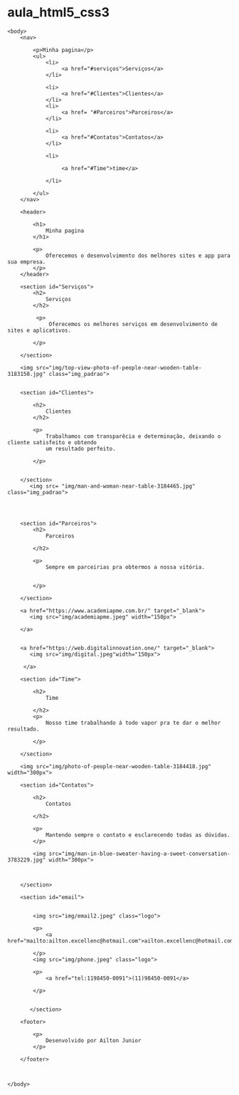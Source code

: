 # aula_html5_css3
<!DOCTYPE html>
<html lang="pt-br">
    <head>
        <meta charset="utf-8">
        <title>Minha pagina</title>
        <link rel="stylesheet" type="text/css" href="css/style.css">
    </head>

    <body>
        <nav>
            
            <p>Minha pagina</p>
            <ul>
                <li>
                     <a href="#serviços">Serviços</a>
                </li>

                <li>
                     <a href="#Clientes">Clientes</a>
                </li>
                <li>
                     <a href= "#Parceiros">Parceiros</a>
                </li>

                <li>
                     <a href="#Contatos">Contatos</a>
                </li>

                <li>

                     <a href="#Time">time</a>
                    
                </li>

            </ul>
        </nav>

        <header>

            <h1>
                Minha pagina
            </h1>

            <p>
                Oferecemos o desenvolvimento dos melhores sites e app para sua empresa.
            </p>
        </header>

        <section id="Serviços">
            <h2>
                Serviços
            </h2>

             <p>
                 Oferecemos os melhores serviços em desenvolvimento de sites e aplicativos.
                
            </p>

        </section>

        <img src="img/top-view-photo-of-people-near-wooden-table-3183150.jpg" class="img_padrao">


        <section id="Clientes">

            <h2>
                Clientes
            </h2>

            <p>
                Trabalhamos com transparêcia e determinação, deixando o cliente satisfeito e obtendo
                um resultado perfeito.
            
            </p>
            

        </section>
           <img src= "img/man-and-woman-near-table-3184465.jpg"  class="img_padrao">

        
        

        <section id="Parceiros">
            <h2>
                Parceiros
            
            </h2>

            <p>
                Sempre em parceirias pra obtermos a nossa vitória.
            
            
            </p>

        </section>

        <a href="https://www.academiapme.com.br/" target="_blank">
           <img src="img/academiapme.jpeg" width="150px">

        </a>

    
        <a href="https://web.digitalinnovation.one/" target="_blank">
           <img src="img/digital.jpeg"width="150px">

         </a> 
        
        <section id="Time">
            
            <h2>
                Time
            
            </h2>
            <p>
                Nosso time trabalhando á todo vapor pra te dar o melhor resultado.
            
            </p>
        
        </section>
        
        <img src="img/photo-of-people-near-wooden-table-3184418.jpg" width="300px">

        <section id="Contatos">

            <h2>
                Contatos
            
            </h2>

            <p>
                Mantendo sempre o contato e esclarecendo todas as dúvidas.
            </p>
            
            <img src="img/man-in-blue-sweater-having-a-sweet-conversation-3783229.jpg" width="300px">
            
            

        </section>

        <section id="email">
            
        
            <img src="img/email2.jpeg" class="logo">
            
            <p>
                <a href="mailto:ailton.excellenc@hotmail.com">ailton.excellenc@hotmail.com</a>
            
            </p>
            <img src="img/phone.jpeg" class="logo">
            
            <p>
                <a href="tel:1198450-0091">(11)98450-0091</a>
            
            </p>
            
            
           </section>
        
        <footer>

            <p>
                Desenvolvido por Ailton Junior
            </p>
    
        </footer>

    

    </body>

    
</html>
